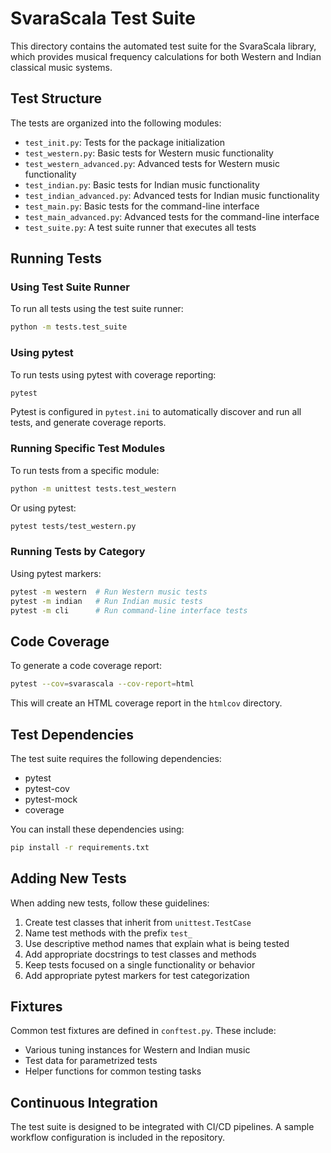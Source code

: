 # SvaraScala Test Suite

This directory contains the automated test suite for the SvaraScala library, which provides musical frequency calculations for both Western and Indian classical music systems.

## Test Structure

The tests are organized into the following modules:

- `test_init.py`: Tests for the package initialization
- `test_western.py`: Basic tests for Western music functionality
- `test_western_advanced.py`: Advanced tests for Western music functionality
- `test_indian.py`: Basic tests for Indian music functionality
- `test_indian_advanced.py`: Advanced tests for Indian music functionality
- `test_main.py`: Basic tests for the command-line interface
- `test_main_advanced.py`: Advanced tests for the command-line interface
- `test_suite.py`: A test suite runner that executes all tests

## Running Tests

### Using Test Suite Runner

To run all tests using the test suite runner:

```bash
python -m tests.test_suite
```

### Using pytest

To run tests using pytest with coverage reporting:

```bash
pytest
```

Pytest is configured in `pytest.ini` to automatically discover and run all tests, and generate coverage reports.

### Running Specific Test Modules

To run tests from a specific module:

```bash
python -m unittest tests.test_western
```

Or using pytest:

```bash
pytest tests/test_western.py
```

### Running Tests by Category

Using pytest markers:

```bash
pytest -m western  # Run Western music tests
pytest -m indian   # Run Indian music tests
pytest -m cli      # Run command-line interface tests
```

## Code Coverage

To generate a code coverage report:

```bash
pytest --cov=svarascala --cov-report=html
```

This will create an HTML coverage report in the `htmlcov` directory.

## Test Dependencies

The test suite requires the following dependencies:

- pytest
- pytest-cov
- pytest-mock
- coverage

You can install these dependencies using:

```bash
pip install -r requirements.txt
```

## Adding New Tests

When adding new tests, follow these guidelines:

1. Create test classes that inherit from `unittest.TestCase`
2. Name test methods with the prefix `test_`
3. Use descriptive method names that explain what is being tested
4. Add appropriate docstrings to test classes and methods
5. Keep tests focused on a single functionality or behavior
6. Add appropriate pytest markers for test categorization

## Fixtures

Common test fixtures are defined in `conftest.py`. These include:

- Various tuning instances for Western and Indian music
- Test data for parametrized tests
- Helper functions for common testing tasks

## Continuous Integration

The test suite is designed to be integrated with CI/CD pipelines. A sample workflow configuration is included in the repository.